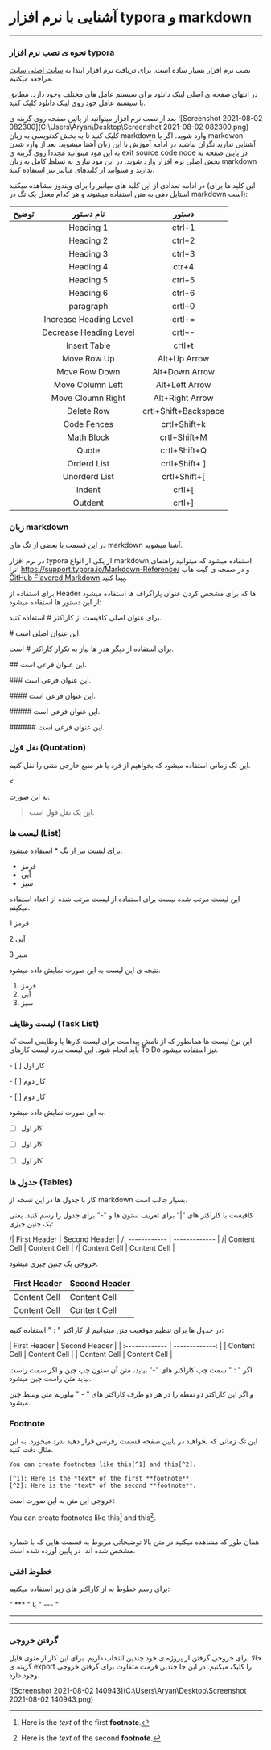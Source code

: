 # آشنایی با نرم افزار typora و markdown



------

### نحوه ی نصب نرم افزار typora



نصب نرم افزار بسیار ساده است. برای دریافت نرم افزار ابتدا به [سایت اصلی سایت](https://typora.io/) مراجعه میکنیم. 

در انتهای صفحه ی اصلی لینک دانلود برای سیستم عامل های مختلف وجود دارد. مطابق با سیستم عامل خود روی لینک دانلود کلیک کنید.

بعد از نصب نرم افزار میتوانید از پائین صفحه روی گزینه ی ![Screenshot 2021-08-02 082300](C:\Users\Aryan\Desktop\Screenshot 2021-08-02 082300.png) کلیک کنید تا به بخش کدنویسی به زبان markdown وارد شوید. اگر با markdwon آشنایی ندارید نگران نباشید در ادامه آموزش با این زبان آشنا میشوید. بعد از وارد شدن به این مود میتوانید مجددا روی گزینه ی exit source code node در پایین صفحه به بخش اصلی نرم افزار وارد شوید. در این مود نیازی به تسلط کامل به زبان markdown ندارید و میتوانید از کلیدهای میانبر نیز استفاده کنید.

در ادامه تعدادی از این کلید های میانبر را برای ویندوز مشاهده میکنید (این کلید ها برای استایل دهی به متن استفاده میشوند و هر کدام معدل یک تگ در markdown است):



| توضیح |       نام دستور        |        دستور         |
| :---: | :--------------------: | :------------------: |
|       |       Heading 1        |        ctrl+1        |
|       |       Heading 2        |        ctrl+2        |
|       |       Heading 3        |        ctrl+3        |
|       |       Heading 4        |        ctr+4         |
|       |       Heading 5        |        ctrl+5        |
|       |       Heading 6        |        ctrl+6        |
|       |       paragraph        |        crtl+0        |
|       | Increase Heading Level |        crtl+=        |
|       | Decrease Heading Level |        crtl+-        |
|       |      Insert Table      |        crtl+t        |
|       |      Move Row Up       |     Alt+Up Arrow     |
|       |     Move Row Down      |    Alt+Down Arrow    |
|       |    Move Column Left    |    Alt+Left Arrow    |
|       |   Move Cloumn Right    |   Alt+Right Arrow    |
|       |       Delete Row       | crtl+Shift+Backspace |
|       |      Code Fences       |     crtl+Shift+k     |
|       |       Math Block       |     crtl+Shift+M     |
|       |         Quote          |     crtl+Shift+Q     |
|       |      Orderd List       |    crtl+Shift+ ]     |
|       |     Unorderd List      |     crtl+Shift+[     |
|       |         Indent         |        crtl+[        |
|       |        Outdent         |        crtl+]        |



### زبان markdown

در این قسمت با بعضی از تگ های markdown آشنا میشوید.

در نرم افزار typora از یکی از انواع markdown استفاده میشود که میتوانید راهنمای آنرا https://support.typora.io/Markdown-Reference/ و در صفحه ی گیت هاب [GitHub Flavored Markdown](https://help.github.com/articles/github-flavored-markdown/) پیدا کنید.

برای استفاده از Header ها که برای مشخص کردن عنوان پاراگراف ها استفاده میشود از این دستور ها استفاده میشود:

برای عنوان اصلی کافیست از کاراکتر # استفاده کنید.  

\# این عنوان اصلی است.

برای استفاده از دیگر هدر ها نیاز به تکرار کاراکتر # است.

\## این عنوان فرعی است.

\### این عنوان فرعی است.

\#### این عنوان فرعی است.

\##### این عنوان فرعی است.

\###### این عنوان فرعی است.



### نقل قول (Quotation)

این تگ زمانی استفاده میشود که بخواهیم از فرد یا هر منبع خارجی متنی را نقل کنیم.

\< 

به این صورت:

> این یک نقل قول است.



### لیست ها (List)

برای لیست نیز از تگ * استفاده میشود.

* قرمز
* آبی 
* سبز

این لیست مرتب شده نیست برای استفاده از لیست مرتب شده از اعداد استفاده میکینم.

1 قرمز

2 آبی

3 سبز

نتیجه ی این لیست به این صورت نمایش داده میشود.

1. قرمز
2. آبی 
3. سبز



### لیست وظایف (Task List)

این نوع لیست ها همانطور که از نامش پیداست برای لیست کارها یا وظایفی است که باید انجام شود. این لیست بدرد لیست کارهای To Do نیز استفاده میشود.

\- [ ] کار اول

\- [ ] کار دوم

\- [ ] کار دوم

به این صورت نمایش داده میشود.

- [ ] کار اول

- [ ] کار اول

- [ ] کار اول

  

### جدول ها (Tables)

کار با جدول ها در این نسخه از markdown بسیار جالب است.

کافیست با کاراکتر های "|" برای تعریف ستون ها و "-" برای جدول را رسم کنید. یعنی یک چنین چیزی:



/| First Header | Second Header |
/| 	------------	 | 	------------- 	|
/| Content Cell | Content Cell  |
/| Content Cell | Content Cell  |



خروجی یک چنین چیزی میشود.



| First Header  | Second Header |
| ------------- | ------------- | 
| Content Cell  | Content Cell  |
| Content Cell  | Content Cell  |



در جدول ها برای تنظیم موقعیت متن میتوانیم از کاراکتر " : " استفاده کنیم:





\| First Header  | Second Header |
\| 	:------------- 	| 	-------------:	 | 
\| Content Cell  | Content Cell  |
\| Content Cell  | Content Cell  |



اگر " : " سمت چپ کاراکتر های "-" بیاید، متن آن ستون چپ چین و اگر سمت راست بیاید متن راست چین میشود.

و اگر این کاراکتر دو نقطه را در هر دو طرف کاراکتر های " - " بیاوریم متن وسط چین میشود.





### Footnote



این تگ زمانی که بخواهید در پایین صفحه قسمت رفرنس قرار دهید بدرد میخورد. به این مثال دقت کنید.

```
You can create footnotes like this[^1] and this[^2].

[^1]: Here is the *text* of the first **footnote**.
[^2]: Here is the *text* of the second **footnote**.
```

خروجی این متن به این صورت است:

You can create footnotes like this[^1] and this[^2].

[^1]: Here is the *text* of the first **footnote**.
[^2]: Here is the *text* of the second **footnote**.

<br>
همان طور که مشاهده میکنید در متن بالا توضیحاتی مربوط به قسمت هایی که با شماره مشخص شده اند، در پایین آورده شده است.



### خطوط افقی

برای رسم خطوط به از کاراکتر های زیر استفاده میکنیم:

" *** " یا " --- "

***

---



### گرفتن خروجی



حالا برای خروجی گرفتن از پروژه ی خود چندین انتخاب داریم. برای این کار از منوی فایل گزینه ی export را کلیک میکنیم. در این جا چندین فرمت متفاوت برای گرفتن خروجی وجود دارد.

![Screenshot 2021-08-02 140943](C:\Users\Aryan\Desktop\Screenshot 2021-08-02 140943.png)
